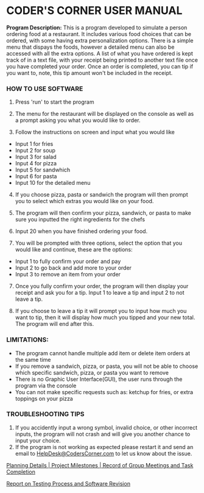 # CODER'S CORNER USER MANUAL
**Program Description:**
This is a program developed to simulate a person ordering food at a restaurant. It includes various food choices that can be ordered, with some having extra personalization options. There is a simple menu that dispays the foods, however a detailed menu can also be accessed with all the extra options. A list of what you have ordered is kept track of in a text file, with your receipt being printed to another text file once you have completed your order. Once an order is completed, you can tip if you want to, note, this tip amount won't be included in the receipt.

### HOW TO USE SOFTWARE

1. Press 'run' to start the program

2. The menu for the restaurant will be displayed on the console as well as a prompt asking you what you would like to order.

3. Follow the instructions on screen and input what you would like
- Input 1 for fries
- Input 2 for soup 
- Input 3 for salad
- Input 4 for pizza
- Input 5 for sandwhich
- Input 6 for pasta
- Input 10 for the detailed menu

4. If you choose pizza, pasta or sandwich the program will then prompt you to select which extras you would like on your food. 

5. The program will then confirm your pizza, sandwich, or pasta to make sure you inputted the right ingredients for the chefs

6. Input 20 when you have finished ordering your food.

7. You will be prompted with three options, select the option that you would like and continue, these are the options:
- Input 1 to fully confirm your order and pay
- Input 2 to go back and add more to your order
- Input 3 to remove an item from your order

7. Once you fully confirm your order, the program will then display your receipt and ask you for a tip. Input 1 to leave a tip and input 2 to not leave a tip.

8. If you choose to leave a tip it will prompt you to input how much you want to tip, then it will display how much you tipped and your new total. The program will end after this.

### LIMITATIONS:
- The program cannot handle multiple add item or delete item orders at the same time
- If you remove a sandwich, pizza, or pasta, you will not be able to choose which specific sandwich, pizza, or pasta you want to remove
- There is no Graphic User Interface(GUI), the user runs through the program via the console
- You can not make specific requests such as: ketchup for fries, or extra toppings on your pizza

### TROUBLESHOOTING TIPS

1. If you accidently input a wrong symbol, invalid choice, or other incorrect inputs, the program will not crash and will give you another chance to input your choice.
2. If the program is not working as expected please restart it and send an email to HelpDesk@CodersCorner.com to let us know about the issue.


[Planning Details | Project Milestones | Record of Group Meetings and Task Completion](https://docs.google.com/document/d/16dS6uPbMKbF61nTvbfwRlCb3rCMBtsKkrgv2nCvA-A0/edit?usp=sharing)

[Report on Testing Process and Software Revision](https://docs.google.com/document/d/1Ap5eFyBQ8oc2jCb7eOZEF4CBUGD74gI-_-eEspfXm8A/edit?usp=sharing)